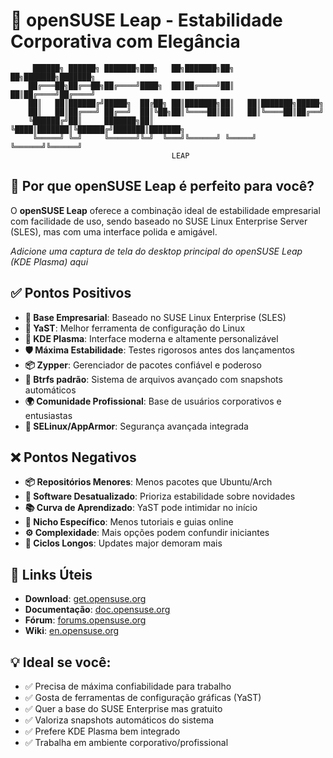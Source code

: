# 💼 openSUSE Leap - Estabilidade Corporativa com Elegância

```
     ██████╗ ██████╗ ███████╗███╗   ██╗███████╗██╗   ██╗███████╗███████╗
    ██╔═══██╗██╔══██╗██╔════╝████╗  ██║██╔════╝██║   ██║██╔════╝██╔════╝
    ██║   ██║██████╔╝█████╗  ██╔██╗ ██║███████╗██║   ██║███████╗█████╗  
    ██║   ██║██╔═══╝ ██╔══╝  ██║╚██╗██║╚════██║██║   ██║╚════██║██╔══╝  
    ╚██████╔╝██║     ███████╗██║ ╚████║███████║╚██████╔╝███████║███████╗
     ╚═════╝ ╚═╝     ╚══════╝╚═╝  ╚═══╝╚══════╝ ╚═════╝ ╚══════╝╚══════╝
                                    LEAP
```

## 🎯 Por que openSUSE Leap é perfeito para você?

O **openSUSE Leap** oferece a combinação ideal de estabilidade empresarial com facilidade de uso, sendo baseado no SUSE Linux Enterprise Server (SLES), mas com uma interface polida e amigável.

<!-- INSERIR SCREENSHOT DA TELA PRINCIPAL DO OPENSUSE LEAP AQUI -->
*Adicione uma captura de tela do desktop principal do openSUSE Leap (KDE Plasma) aqui*

## ✅ Pontos Positivos

- **🏢 Base Empresarial**: Baseado no SUSE Linux Enterprise (SLES)
- **🔧 YaST**: Melhor ferramenta de configuração do Linux
- **💎 KDE Plasma**: Interface moderna e altamente personalizável
- **🛡️ Máxima Estabilidade**: Testes rigorosos antes dos lançamentos
- **📦 Zypper**: Gerenciador de pacotes confiável e poderoso
- **🔄 Btrfs padrão**: Sistema de arquivos avançado com snapshots automáticos
- **🌍 Comunidade Profissional**: Base de usuários corporativos e entusiastas
- **🔐 SELinux/AppArmor**: Segurança avançada integrada

## ❌ Pontos Negativos

- **📦 Repositórios Menores**: Menos pacotes que Ubuntu/Arch
- **🐌 Software Desatualizado**: Prioriza estabilidade sobre novidades
- **📚 Curva de Aprendizado**: YaST pode intimidar no início
- **🎯 Nicho Específico**: Menos tutoriais e guias online
- **⚙️ Complexidade**: Mais opções podem confundir iniciantes
- **🔄 Ciclos Longos**: Updates major demoram mais

## 🔗 Links Úteis

- **Download**: [get.opensuse.org](https://get.opensuse.org/)
- **Documentação**: [doc.opensuse.org](https://doc.opensuse.org/)
- **Fórum**: [forums.opensuse.org](https://forums.opensuse.org/)
- **Wiki**: [en.opensuse.org](https://en.opensuse.org/)

## 💡 Ideal se você:
- ✅ Precisa de máxima confiabilidade para trabalho
- ✅ Gosta de ferramentas de configuração gráficas (YaST)
- ✅ Quer a base do SUSE Enterprise mas gratuito
- ✅ Valoriza snapshots automáticos do sistema
- ✅ Prefere KDE Plasma bem integrado
- ✅ Trabalha em ambiente corporativo/profissional